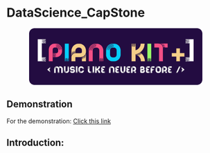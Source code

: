 # DataScience_CapStone
<p align="center"><img  src="./image/PIANOKIT.png" alt="price and amenities" width="400"/></p>

## Demonstration
For the demonstration:
[Click this link](https://youtu.be/_ltfEAWUCWY)

## Introduction:
